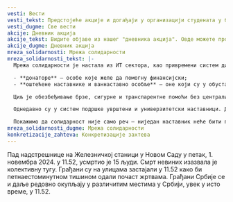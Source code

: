 ```yaml
---
vesti: Вести
vesti_tekst: Предстојеће акције и догађаји у организацији студената у блокади високошколских установа у Београду. Видите најаве акција које нас очекују у наредном периоду, информишите се детаљније о плану активности, погледајте мапу или пратите како се догађај развија уживо.
vesti_dugme: Све вести
akcije: Дневник акција
akcije_tekst: Видите објаве из нашег "дневника акција". Овде можете прочитати детаљније приче које су наше колеге написале у току или након акција које су се већ десиле.
akcije_dugme: Дневник акција
mreza_solidarnosti: Мрежа солидарности
mreza_solidarnosti_tekst: |-
  Мрежа солидарности је настала из ИТ сектора, као привремени систем директне финансијске подршке који повезује:

  - **донаторе** — особе које желе да помогну финансијски;  
  - **оштећене наставнике и ваннаставно особље** — оне који су у обустави рада и чија је плата умањена.

  Циљ је обезбеђивање брзе, сигурне и транспарентне помоћи без централизованог фонда и посредника — новац иде директно од донатора ка наставнику, по моделу директних донација од особе до особе, без посредника, уз међусобно поверење.

  Однедавно су у систем подршке уврштени и универзитетски наставници. До сада је кроз Мрежу солидарности повезано више од 3.500 просветних радника којима су надомештене ускраћене плате, уз донације које прелазе 120 милиона динара, али потребно је још много средстава.

  Покажимо да солидарност није само реч — ниједан наставник неће бити препуштен сам неправди.
mreza_solidarnosti_dugme: Мрежа солидарности
konkretizacije_zahteva: Конкретизације захтева
---
```

Пад надстрешнице на Железничкој станици у Новом Саду у петак, 1. новембра 2024. у 11.52, усмртио је 15 људи. Смрт невиних изазвала је колективну тугу. Грађани су на улицама застајали у 11.52 како би петнаестоминутном тишином одали почаст жртвама. Грађани Србије се и даље редовно окупљају у различитим местима у Србији, увек у исто време, у 11.52.
